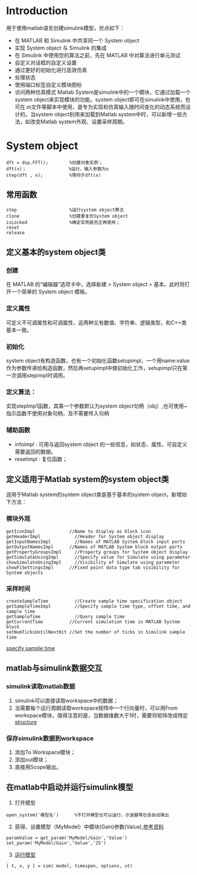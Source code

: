 # Introduction
用于使用matlab语言创建simulink模型，优点如下：  
* 在 MATLAB 和 Simulink 中共享同一个 System object
* 实现 System object 与 Simulink 的集成
* 在 Simulink 中使用您的算法之前，先在 MATLAB 中对算法进行单元测试
* 自定义对话框的自定义设置
* 通过更好的初始化进行高效仿真
* 处理状态
* 使用端口标签自定义模块图标
* 访问两种仿真模式
Matlab System是simulink中的一个模块，它通过加载一个system object来实现模块的功能。system object即可在simulink中使用，也可在.m文件等脚本中使用，是专为实现和仿真输入随时间变化的动态系统而设计的。当system object别用来加载到Matlab system中时，可以新增一些方法，如改变Matlab system外观、设置采样周期。
# System object
```
dft = dsp.FFT();		%创建对象实例；
dft(x)；				   %运行，输入参数为x
step(dft , x);			%等同于dft(x)
```
## 常用函数
```
step					%运行system object算法
clone					%创建重复的System object
isLocked				%确定实例是否正再使用；
reset
release
```
## 定义基本的system object类
### 创建
在 MATLAB 的“编辑器”选项卡中，选择新建 > System object > 基本。此时将打开一个简单的 System object 模板。
### 定义属性
可定义不可调属性和可调属性，这两种又有数值、字符串、逻辑类型，和C++类基本一致。
### 初始化
system object有构造函数，也有一个初始化函数setupimpl，一个用name:value作为参数传递给构造函数，然后再setupimpl中做初始化工作，setupimpl只在第一次调用stepimpl时调用。
### 定义算法：
实现stepImp1函数，其第一个参数默认为system object句柄（obj）,也可使用~指示函数不使用对象句柄，及不需要传入句柄
### 辅助函数
* infoimpl : 可用与返回system object 的一些信息，如状态、属性，可自定义需要返回的数据。
* resetimpl : 复位函数；
## 定义适用于Matlab system的system object类
适用于Matlab system的system object类是基于基本的system object，新增如下方法：
### 模块外观
```
getIconImpl	            //Name to display as block icon
getHeaderImpl	          //Header for System object display
getInputNamesImpl	      //Names of MATLAB System block input ports
getOutputNamesImpl	    //Names of MATLAB System block output ports
getPropertyGroupsImpl	  //Property groups for System object display
getSimulateUsingImpl	  //Specify value for Simulate using parameter
showSimulateUsingImpl	  //Visibility of Simulate using parameter
showFiSettingsImpl	    //Fixed point data type tab visibility for System objects
```
### 采样时间
```
createSampleTime	      //Create sample time specification object
getSampleTimeImpl	      //Specify sample time type, offset time, and sample time
getSampleTime	          //Query sample time
getCurrentTime	        //Current simulation time in MATLAB System block
setNumTicksUntilNextHit //Set the number of ticks in Simulink sample time
```
[specify sample time](https://ww2.mathworks.cn/help/simulink/ug/specify-sample-time-for-matlab-system-block-system-objects.html)
## matlab与simulink数据交互
### simulink读取matlab数据
1. simulink可以直接读取workspace中的数据；
2. 当需要每个运行周期读取workspace矩阵中一个行向量时，可以用From workspace模块，值得注意的是，当数据维数大于1时，需要将矩阵改成特定[structure](https://www.mathworks.com/help/simulink/ug/load-data-using-the-from-workspace-block-.html)
### 保存simulink数据到workspace
1. 添加To Workspace模块；
2. 添加out模块；
3. 直接用Scope输出。
## 在matlab中启动并运行simulink模型
1. 打开模型
```
open_system('模型名')      %不打开模型也可以运行，示波器等也会自动弹出
```
2. 获得、设置模型（MyModel）中模块(Gain)参数(Value),[参考资料](https://ww2.mathworks.cn/help/simulink/ug/parameter-values-and-specification-methods.html)
```
paramValue = get_param('MyModel/Gain','Value')
set_param('MyModel/Gain','Value','25')
```
3. [运行模型](https://ww2.mathworks.cn/help/simulink/slref/sim.html?searchHighlight=sim&s_tid=doc_srchtitle)
```
[ t, x, y ] = sim( model, timespan, options, ut)
```
